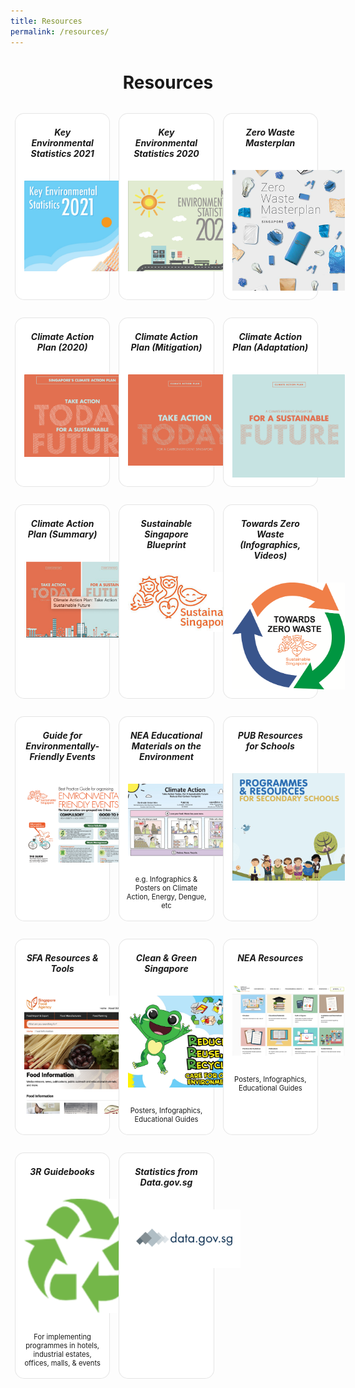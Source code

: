 ```yaml
---
title: Resources
permalink: /resources/
---
```

<style>
/*--------------------------------------------------------------
DAVID: START OF ISSUES PAGE CARDS FLEXBOX LAYOUT AND STYLES
--------------------------------------------------------------*/
/* refrain from using pure img selector as it changes the MSE logo size */

#resources-container > div > div > a > img {
    display: block;
    border: 0;
    max-width: 180px;
    max-height: auto;
    padding: 1em;
    border-radius: 15px 15px 0px 0px;
}

.card {
    flex: 1 0 500px;
    box-sizing: border-box;
    margin: 1em 0.5em;
    background: white;
    margin-bottom: 1em;
    border: 0.13em solid rgba(0,0,0,.1);
    border-radius: 15px;
    /* box-shadow: 2px 2px 6px 0px  rgba(0,0,0,0.3); */
}

.card a {
    color: inherit;
    text-decoration: none; /* no underline */
}

.card p,
.card-content h5 {
    padding: 1em;
    margin-top: 0.5em;
    margin-bottom: .5em;
    /* font-weight: bold; */
    color: inherit;
    text-decoration: none;
}

.card:hover {
    transition: all 0s ease-out;
    box-shadow: 0px 4px 8px rgba(38, 38, 38, 0.2);
    top: -4px;
    border: 2px solid #cccccc;
    background-color: white;
}

.card a:hover {
    color: black;
    text-decoration: none; /* no underline */
}

/* Flexbox stuff */

.cards {
    display: flex;
    flex-wrap: wrap;
    margin: 0 auto;
    /* padding: 0 1em; */
    text-align: center;
 }

@media screen and (min-width: 40em) {
  .card {
    max-width: calc(50% -  1em);
  }
}

@media screen and (min-width: 60em) {
  .card {
    max-width: calc(33% - 1em);
  }
}

@media screen and (min-width: 52em) {
  .img {
    max-width: 52em;
  }
}

@media screen and (max-width : 480px) {
	.card { 
    max-width: 100%; }
}

/*--------------------------------------------------------------
DAVID: END OF ISSUES PAGE CARDS FLEXBOX LAYOUT AND STYLES
--------------------------------------------------------------*/
</style>

<div id="resources-container">
<h1 style="text-align:center"><b>Resources</b></h1>
<div class="cards">
  <div class="card">
        <a href="files/resources/Key-Environmental-Statistics-2021-Publication.pdf" target="_blank">  
            <div class="card-content">
            <h5>Key Environmental Statistics 2021</h5>
            </div>
          <img src="/images/Key-Environmental-Statistics-2021-Cover.jpg" alt="" style="width:300px;">
        </a>
    </div>  
	<div class="card">
        <a href="/resources/key-environmental-statistics.pdf" target="_blank">  
            <div class="card-content">
            <h5>Key Environmental Statistics 2020</h5>
            </div>
          <img src="/images/key-environmental-statistics.png" alt="" style="width:300px;">
        </a>
    </div>
    <div class="card">
        <a href="/resources/zero-waste-masterplan.pdf" target="_blank">  
            <div class="card-content">
            <h5>Zero Waste Masterplan</h5>
            </div>
        <img src="/images/zero-waste-masterplan.png" alt="" style="width:max-content;">
<!-- <p>The Zero Waste Masterplan sets a new waste reduction target for Singapore – to reduce the waste sent to Semakau Landfill each day by 30% by 2030. This will help to extend Semakau Landfill’s lifespan beyond 2035, when it is estimated to reach capacity. Find out what other efforts we are pursuing to build climate, resource and economic resilience in Singapore!</p> -->
        </a>
    </div>
    <div class="card">
        <a href="/resources/climate-action-plan.pdf" target="_blank">  
            <div class="card-content">
                <h5> Climate Action Plan (2020) </h5>
            </div>
          <img src="/images/cap2020.png" alt="" style="width:300px;">
        </a>
    </div>
    <div class="card">
        <a href="/resources/capmitigation.pdf" target="_blank">  
            <div class="card-content">
                <h5> Climate Action Plan (Mitigation) </h5>
            </div>
          <img src="/images/climate-action-plan.jpg" style="width:300px;">
        </a>
    </div>
    <div class="card">
        <a href="https://www.nccs.gov.sg/docs/default-source/publications/a-climate-resilient-singapore-for-a-sustainable-future.pdf" target="_blank">  
            <div class="card-content">
                <h5>Climate Action Plan (Adaptation)</h5>
                <!-- The latest publications of Singapore’s Climate Action Plan provides an update and summary of Singapore’s mitigation and adaptation plans. It sets out how Singapore intends to reduce greenhouse gas emissions and increase our energy efficiency to meet our 2030 climate pledge, and how Singapore may be affected by climate change and our strategy to prepare for them. -->
            </div>
        <img src="/images/climate-action-plan2.png" alt="" style="width:300px;"> 
        </a>
    </div>
    <div class="card">
        <a href="/resources/capsummary.pdf" target="_blank">  
            <div class="card-content">
                <h5> Climate Action Plan (Summary) </h5>
            </div>
          <img src="/images/capsummary.png" alt="" style="width:300px;">
        </a>
    </div>
    <div class="card">
        <a href="/resources/ssb.pdf" target="_blank">  
            <div class="card-content">
                <h5>Sustainable Singapore Blueprint</h5>
            </div>
        <img src="/images/ssb-logo.jpeg" style="width:300px;">
        </a>
    </div>
    <div class="card">
        <a href="https://www.towardszerowaste.gov.sg/resources/" target="_blank">  
            <div class="card-content">
                <h5>Towards Zero Waste (Infographics, Videos)</h5>
            </div>
        <img src="/images/towards-zero-waste.png" alt="" style="width:300px;">
        </a>
    </div>
    <div class="card">
        <a href="/resources/environmentally-friendly-events-guidelines.pdf" target="_blank">  
            <div class="card-content">
                <h5>Guide for Environmentally-Friendly Events</h5>
            </div>
        <img src="/images/events-resources.png" alt="" style="width:300px;">
        </a>
    </div>
    <div class="card">
        <a href="https://www.nea.gov.sg/corporate-functions/resources/educational-materials/posters" target="_blank">  
            <div class="card-content">
                <h5>NEA Educational Materials on the Environment</h5>
            </div>
        <img src="/images/nea-resources-poster.png" alt="" style="width:300px;"> 
        <p style="text-align: center; font-size: 0.8em;">e.g. Infographics & Posters on Climate Action, Energy, Dengue, etc</p>
        </a>
    </div>
    <div class="card">
        <a href="https://www.pub.gov.sg/getinvolved/schools/resources/" target="_blank">  
            <div class="card-content">
                <h5>PUB Resources for Schools</h5>
            </div>
        <img src="/images/pub-resources.png" alt="" style="width:300px;"> 
        </a>
    </div>
    <div class="card">
        <a href="https://www.sfa.gov.sg/tools-and-resources" target="_blank">  
            <div class="card-content">
                <h5>SFA Resources & Tools</h5>
            </div>
        <img src="/images/sfa-resources.png" alt="" style="width:300px;"> 
        </a>
    </div>
    <div class="card">
        <a href="https://www.cgs.gov.sg/resources" target="_blank">  
            <div class="card-content">
                <h5>Clean & Green Singapore</h5>
            </div>
        <img src="/images/cgs-resources.jpeg" style="width:300px;">
        <p style="text-align: center; font-size: 0.8em;">Posters, Infographics, Educational Guides</p>
        </a>
    </div>
    <div class="card">
        <a href="https://www.nea.gov.sg/corporate-functions/resources" target="_blank">  
            <div class="card-content">
                <h5>NEA Resources</h5>
            </div>
        <img src="/images/nea-resources.png" alt="" style="width:300px;">
        <p style="text-align: center; font-size: 0.8em;">Posters, Infographics, Educational Guides</p>
        </a>
    </div>
    <div class="card">
        <a href="https://www.nea.gov.sg/our-services/waste-management/3r-programmes-and-resources/waste-minimisation-and-recycling" target="_blank">  
            <div class="card-content">
                <h5>3R Guidebooks</h5>
            </div>
        <img src="/images/3r-resources.png" alt="" style="width:300px;">
        <p style="text-align: center; font-size: 0.8em;">For implementing programmes in hotels, industrial estates, offices, malls, & events</p>
        </a>
    </div>
    <div class="card">
        <a href="https://data.gov.sg/" target="_blank">  
            <div class="card-content">
                <h5>Statistics from Data.gov.sg</h5>
            </div>
        <img src="/images/data-resources.png" alt="" style="width:300px;">
        </a>
    </div>
</div>
<!-- container end dic -->
</div>